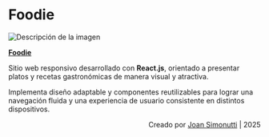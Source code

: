 # Foodie

![Descripción de la imagen](public/foo1.png)

**[Foodie](https://page-01-navy.vercel.app/)**

Sitio web responsivo desarrollado con **React.js**, orientado a presentar platos y recetas gastronómicas de manera visual y atractiva.

Implementa diseño adaptable y componentes reutilizables para lograr una navegación fluida y una experiencia de usuario consistente en distintos dispositivos.

<div align="end">

Creado por [Joan Simonutti](https://www.linkedin.com/in/joansimonutti/) | 2025

</div>
